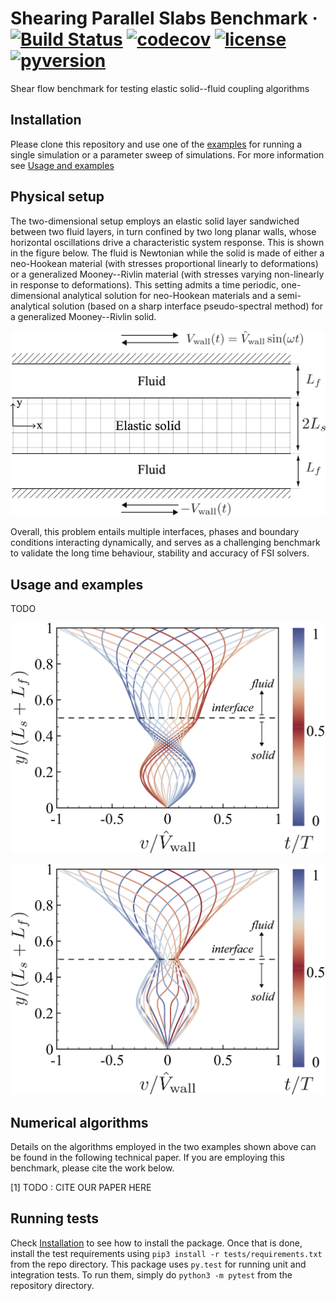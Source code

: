 Shearing Parallel Slabs Benchmark
&middot;
[![Build Status](https://travis-ci.com/tp5uiuc/parallel_slab.svg?token=ZZkcxuTHm9peGgncAAKa&branch=master)](https://travis-ci.com/tp5uiuc/parallel_slab)
[![codecov](https://codecov.io/gh/tp5uiuc/parallel_slab/branch/master/graph/badge.svg?token=QWZOGBPC83)](https://codecov.io/gh/tp5uiuc/parallel_slab)
[![license](https://img.shields.io/badge/license-MIT-green)](https://mit-license.org/)
[![pyversion](https://img.shields.io/pypi/pyversions/Django)](https://www.python.org/)
=====

Shear flow benchmark for testing elastic solid--fluid coupling algorithms

## Installation
Please clone this repository and use one of the [examples](examples) for running a single simulation or 
a parameter sweep of simulations. For more information see [Usage and examples](#usage-and-examples)

## Physical setup
The two-dimensional setup employs an elastic solid layer sandwiched between two fluid layers, in turn confined by two long planar walls, 
whose horizontal oscillations drive a characteristic system response. This is shown in the figure below. The fluid is
Newtonian while the solid is made of either a neo-Hookean material (with stresses proportional linearly to deformations)
or a generalized Mooney--Rivlin material (with stresses varying non-linearly in response to deformations). This setting 
admits a time periodic, one-dimensional analytical solution for neo-Hookean materials and a semi-analytical solution 
(based on a sharp interface pseudo-spectral method) for a generalized Mooney--Rivlin solid.

![setup](./docs/assets/setup.png)

Overall, this problem entails multiple interfaces, phases and boundary conditions interacting dynamically, and serves as
 a challenging benchmark to validate the long time behaviour, stability and accuracy of FSI solvers.

## Usage and examples
TODO

![linear](./docs/assets/panel_linear_velocities.png)

![nonlinear](./docs/assets/panel_nonlinear_velocities.png)

## Numerical algorithms
Details on the algorithms employed in the two examples shown above can be found in the following technical paper.
If you are employing this benchmark, please cite the work below.

<a id="1">[1]</a> 
TODO : CITE OUR PAPER HERE


## Running tests
Check [Installation](#installation) to see how to install the package. Once that is done, install the test requirements
using 
`pip3 install -r tests/requirements.txt` 
from the repo directory. This package uses `py.test` for running unit and integration tests. 
To run them, simply do 
`python3 -m pytest` 
from the repository directory.